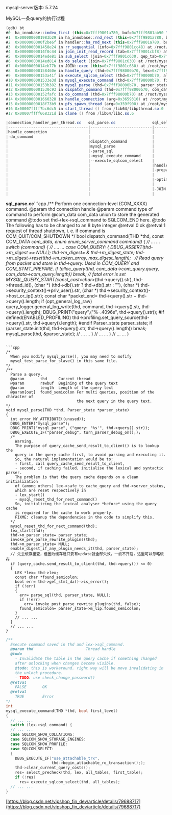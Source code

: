 mysql-server版本: 5.7.24

MySQL一条query的执行过程
```java
(gdb) bt
#0  ha_innobase::index_first (this=0x7fff9801a780, buf=0x7fff9801ab90 "") at /root/mysql-server/storage/innobase/handler/ha_innodb.cc:9141
#1  0x0000000001983b29 in ha_innobase::rnd_next (this=0x7fff9801a780, buf=0x7fff9801ab90 "") at /root/mysql-server/storage/innobase/handler/ha_innodb.cc:9243
#2  0x0000000000f2be6f in handler::ha_rnd_next (this=0x7fff9801a780, buf=0x7fff9801ab90 "") at /root/mysql-server/sql/handler.cc:2947
#3  0x0000000001458e24 in rr_sequential (info=0x7fff9801cc48) at /root/mysql-server/sql/records.cc:510
#4  0x00000000014f0c44 in join_init_read_record (tab=0x7fff9801cbf8) at /root/mysql-server/sql/sql_executor.cc:2484
#5  0x00000000014ede81 in sub_select (join=0x7fff9801c630, qep_tab=0x7fff9801cbf8, end_of_records=false) at /root/mysql-server/sql/sql_executor.cc:1277
#6  0x00000000014ed814 in do_select (join=0x7fff9801c630) at /root/mysql-server/sql/sql_executor.cc:950
#7  0x00000000014eb77b in JOIN::exec (this=0x7fff9801c630) at /root/mysql-server/sql/sql_executor.cc:199
#8  0x000000000158460e in handle_query (thd=0x7fff98000b70, lex=0x7fff98002e88, result=0x7fff980070d0, added_options=0, removed_options=0) at /root/mysql-server/sql/sql_select.cc:184
#9  0x000000000153a41f in execute_sqlcom_select (thd=0x7fff98000b70, all_tables=0x7fff980067c8) at /root/mysql-server/sql/sql_parse.cc:5144
#10 0x0000000001533e3d in mysql_execute_command (thd=0x7fff98000b70, first_level=true) at /root/mysql-server/sql/sql_parse.cc:2816
#11 0x000000000153b382 in mysql_parse (thd=0x7fff98000b70, parser_state=0x7fffdc37f690) at /root/mysql-server/sql/sql_parse.cc:5570
#12 0x0000000001530c93 in dispatch_command (thd=0x7fff98000b70, com_data=0x7fffdc37fdf0, command=COM_QUERY) at /root/mysql-server/sql/sql_parse.cc:1484
#13 0x000000000152fafc in do_command (thd=0x7fff98000b70) at /root/mysql-server/sql/sql_parse.cc:1025
#14 0x0000000001660328 in handle_connection (arg=0x3659310) at /root/mysql-server/sql/conn_handler/connection_handler_per_thread.cc:300
#15 0x00000000018f73b9 in pfs_spawn_thread (arg=0x359f900) at /root/mysql-server/storage/perfschema/pfs.cc:2190
#16 0x00007ffff7bc6dc5 in start_thread () from /lib64/libpthread.so.0
#17 0x00007ffff668321d in clone () from /lib64/libc.so.6
```

```java
|connection_handler_per_thread.cc	sql_parse.cc				sql_select.cc		sql_resolver.cc		sql_optimizer.cc	sql_executor.cc	records.cc	handler.cc	ha_innodb.cc
|-----------------------------------|---------------------------|-------------------|-------------------|-------------------|---------------|-----------|-----------
|handle_connection					|							|					|					|					|				|			|				
|-do_command						|							|					|					|					|				|			|			
|									|dispatch_command			|					|					|					|				|			|			
|									|mysql_parse				|					|					|					|				|			|			
|									|-parse_sql					|					|					|					|				|			|			
|									|-mysql_execute_command		|					|					|					|				|			|			
|									|--execute_sqlcom_select	|					|					|					|				|			|			
|									|							|handle_query		|					|					|				|			|			
|									|							|-prepare			|					|					|				|			|			
|									|							|					|SELECT_LEX::prepare|					|				|			|			
|									|							|-optimize			|					|					|				|			|			
|									|							|					|					|JOIN::optimize()	|				|			|			
|									|							|-JOIN::exec		|					|					|				|			|
|									|							|					|					|					|				|			|
```

**sql_parse.cc**```cpp
/**
  Perform one connection-level (COM_XXXX) command.
  @param thd             connection handle
  @param command         type of command to perform
  @com_data              com_data union to store the generated command
  @todo
    set thd->lex->sql_command to SQLCOM_END here.
  @todo
    The following has to be changed to an 8 byte integer
  @retval
    0   ok
  @retval
    1   request of thread shutdown, i. e. if command is
        COM_QUIT/COM_SHUTDOWN
*/
bool dispatch_command(THD *thd, const COM_DATA *com_data, enum enum_server_command command)
{
  // ... ...
  switch (command) {
  // .... ...
  case COM_QUERY:
  {
    DBUG_ASSERT(thd->m_digest == NULL);
    thd->m_digest= & thd->m_digest_state;
    thd->m_digest->reset(thd->m_token_array, max_digest_length);
 
    // Read query from packet and store in thd->query. Used in COM_QUERY and COM_STMT_PREPARE.
    if (alloc_query(thd, com_data->com_query.query, com_data->com_query.length))
      break;					// fatal error is set
    MYSQL_QUERY_START(const_cast<char*>(thd->query().str), thd->thread_id(),
                      (char *) (thd->db().str ? thd->db().str : ""),
                      (char *) thd->security_context()->priv_user().str,
                      (char *) thd->security_context()->host_or_ip().str);
    const char *packet_end= thd->query().str + thd->query().length;
    if (opt_general_log_raw)
      query_logger.general_log_write(thd, command, thd->query().str,
                                     thd->query().length);
    DBUG_PRINT("query",("%-.4096s", thd->query().str));
#if defined(ENABLED_PROFILING)
    thd->profiling.set_query_source(thd->query().str, thd->query().length);
#endif
    Parser_state parser_state;
    if (parser_state.init(thd, thd->query().str, thd->query().length))
      break;
    mysql_parse(thd, &parser_state);
	// ... ...
    }
  // ... ...
  }
 // ... ...
}
```

```cpp
/*
  When you modify mysql_parse(), you may need to mofify
  mysql_test_parse_for_slave() in this same file.
*/
/**
  Parse a query.
  @param       thd     Current thread
  @param       rawbuf  Begining of the query text
  @param       length  Length of the query text
  @param[out]  found_semicolon For multi queries, position of the character of
                               the next query in the query text.
*/
void mysql_parse(THD *thd, Parser_state *parser_state)
{
  int error MY_ATTRIBUTE((unused));
  DBUG_ENTER("mysql_parse");
  DBUG_PRINT("mysql_parse", ("query: '%s'", thd->query().str));
  DBUG_EXECUTE_IF("parser_debug", turn_parser_debug_on(););
  /*
    Warning.
    The purpose of query_cache_send_result_to_client() is to lookup the
    query in the query cache first, to avoid parsing and executing it.
    So, the natural implementation would be to:
    - first, call query_cache_send_result_to_client,
    - second, if caching failed, initialise the lexical and syntactic parser.
    The problem is that the query cache depends on a clean initialization
    of (among others) lex->safe_to_cache_query and thd->server_status,
    which are reset respectively in
    - lex_start()
    - mysql_reset_thd_for_next_command()
    So, initializing the lexical analyser *before* using the query cache
    is required for the cache to work properly.
    FIXME: cleanup the dependencies in the code to simplify this.
  */
  mysql_reset_thd_for_next_command(thd);
  lex_start(thd);
  thd->m_parser_state= parser_state;
  invoke_pre_parse_rewrite_plugins(thd);
  thd->m_parser_state= NULL;
  enable_digest_if_any_plugin_needs_it(thd, parser_state);
  // 先去缓存里查，但因为缓存是只要有update就全部失效，一般不开启，这里可以忽略缓存
  if (query_cache.send_result_to_client(thd, thd->query()) <= 0)
  {
    LEX *lex= thd->lex;
    const char *found_semicolon;
    bool err= thd->get_stmt_da()->is_error();
    if (!err)
    {
      err= parse_sql(thd, parser_state, NULL);
      if (!err)
        err= invoke_post_parse_rewrite_plugins(thd, false);
      found_semicolon= parser_state->m_lip.found_semicolon;
    }
	// ... ...
  }
  // ... ...
}
```

```cpp
/**
  Execute command saved in thd and lex->sql_command.
  @param thd                       Thread handle
  @todo
    - Invalidate the table in the query cache if something changed
    after unlocking when changes become visible.
    @todo: this is workaround. right way will be move invalidating in
    the unlock procedure.
    - TODO: use check_change_password()
  @retval
    FALSE       OK
  @retval
    TRUE        Error
*/
int
mysql_execute_command(THD *thd, bool first_level)
{
  // ... ...
  switch (lex->sql_command) {
  // ... ...
  case SQLCOM_SHOW_COLLATIONS:
  case SQLCOM_SHOW_STORAGE_ENGINES:
  case SQLCOM_SHOW_PROFILE:
  case SQLCOM_SELECT:
  {
    DBUG_EXECUTE_IF("use_attachable_trx",
                    thd->begin_attachable_ro_transaction(););
    thd->clear_current_query_costs();
    res= select_precheck(thd, lex, all_tables, first_table);
    if (!res)
      res= execute_sqlcom_select(thd, all_tables);
  // ... ...
}
```


[https://blog.csdn.net/vipshop_fin_dev/article/details/79688717](https://blog.csdn.net/vipshop_fin_dev/article/details/79688717)
